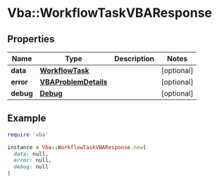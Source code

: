 # Vba::WorkflowTaskVBAResponse

## Properties

| Name | Type | Description | Notes |
| ---- | ---- | ----------- | ----- |
| **data** | [**WorkflowTask**](WorkflowTask.md) |  | [optional] |
| **error** | [**VBAProblemDetails**](VBAProblemDetails.md) |  | [optional] |
| **debug** | [**Debug**](Debug.md) |  | [optional] |

## Example

```ruby
require 'vba'

instance = Vba::WorkflowTaskVBAResponse.new(
  data: null,
  error: null,
  debug: null
)
```

